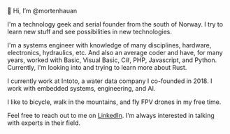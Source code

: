 👋 Hi, I’m @mortenhauan

I'm a technology geek and serial founder from the south of Norway. I try to learn new stuff and see possibilities in new technologies. 

I'm a systems engineer with knowledge of many disciplines, hardware, electronics, hydraulics, etc. And also an average coder and have, for many years, worked with Basic, Visual Basic, C#, PHP, Javascript, and Python. Currently, I'm looking into and trying to learn more about Rust.

I currently work at Intoto, a water data company I co-founded in 2018. I work with embedded systems, engineering, and AI.

I like to bicycle, walk in the mountains, and fly FPV drones in my free time.

Feel free to reach out to me on [LinkedIn](https://www.linkedin.com/in/morten-hauan/). I'm always interested in talking with experts in their field.
